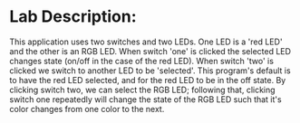 # Lab Description:

This application uses two switches and two LEDs. One LED is a 'red LED' and the other
is an RGB LED. When switch 'one' is clicked the selected LED changes state (on/off
in the case of the red LED). When switch 'two' is clicked we switch to another LED
to be 'selected'. This program's default is to have the red LED selected, and for 
the red LED to be in the off state. By clicking switch two, we can select the RGB
LED; following that, clicking switch one repeatedly will change the state of the RGB
LED such that it's color changes from one color to the next.
